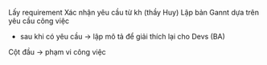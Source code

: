 Lấy requirement
Xác nhận yêu cầu từ kh (thầy Huy)
Lập bản Gannt dựa trên yêu cầu công việc


* sau khi có yêu cầu -> lập mô tả để giải thích lại cho Devs (BA)

Cột đầu -> phạm vi công việc



